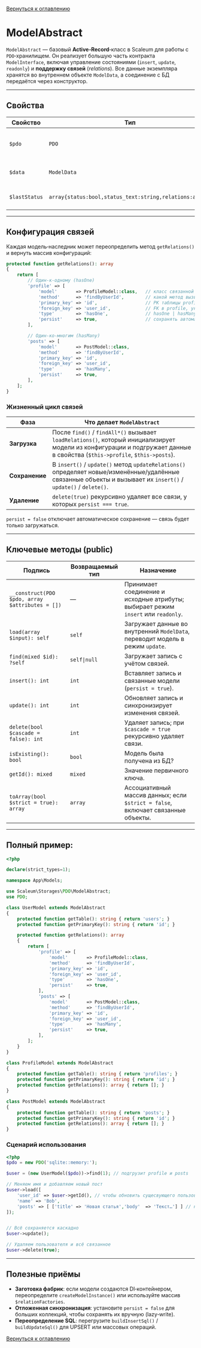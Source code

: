 [Вернуться к оглавлению](../../index.md)

# ModelAbstract

`ModelAbstract` — базовый **Active‑Record**‑класс в Scaleum для работы с `PDO`‑хранилищем. Он реализует большую часть контракта `ModelInterface`, включая управление состояниями (`insert`, `update`, `readonly`) и **поддержку связей** (*relations*). Все данные экземпляра хранятся во внутреннем объекте `ModelData`, а соединение с БД передаётся через конструктор.

---

## Свойства

| Свойство      | Тип                                                     | Назначение                                           |
| ------------- | ------------------------------------------------------- | ---------------------------------------------------- |
| `$pdo`        | `PDO`                                                   | Активное соединение с базой данных.                  |
| `$data`       | `ModelData`                                             | Контейнер атрибутов модели.                          |
| `$lastStatus` | `array{status:bool,status_text:string,relations:array}` | Результат последней операции.                        |

---

## Конфигурация связей

Каждая модель‑наследник может переопределить метод `getRelations()` и вернуть массив конфигураций:

```php
protected function getRelations(): array
{
    return [
        // Один‑к‑одному (hasOne)
        'profile' => [
            'model'       => ProfileModel::class,   // класс связанной модели
            'method'      => 'findByUserId',        // какой метод вызвать для загрузки
            'primary_key' => 'id',                  // PK таблицы profile
            'foreign_key' => 'user_id',             // FK в profile, указывающий на users
            'type'        => 'hasOne',              // hasOne | hasMany | belongsTo
            'persist'     => true,                  // сохранять автоматически
        ],

        // Один‑ко‑многим (hasMany)
        'posts' => [
            'model'       => PostModel::class,
            'method'      => 'findByUserId',
            'primary_key' => 'id',
            'foreign_key' => 'user_id',
            'type'        => 'hasMany',
            'persist'     => true,
        ],
    ];
}
```

### Жизненный цикл связей

| Фаза           | Что делает `ModelAbstract`|
| -------------- | ------------------------- |
| **Загрузка**   | После `find()` / `findAll*()` вызывает `loadRelations()`, который инициализирует модели из конфигурации и подгружает данные в свойства (`$this->profile`, `$this->posts`). |
| **Сохранение** | В `insert()` / `update()` метод `updateRelations()` определяет новые/изменённые/удалённые связанные объекты и вызывает их `insert()` / `update()` / `delete()`.|
| **Удаление**   | `delete(true)` рекурсивно удаляет все связи, у которых `persist === true`. |

`persist = false` отключает автоматическое сохранение — связь будет только загружаться.

---

## Ключевые методы (public)

| Подпись                                         | Возвращаемый тип | Назначение                                                                        |
| ----------------------------------------------- | ---------------- | --------------------------------------------------------------------------------- |
| `__construct(PDO $pdo, array $attributes = [])` | —                | Принимает соединение и исходные атрибуты; выбирает режим `insert` или `readonly`. |
| `load(array $input): self`                      | `self`           | Загружает данные во внутренний `ModelData`, переводит модель в режим `update`.    |
| `find(mixed $id): ?self`                        | `self\|null`     | Загружает запись с учётом связей.                                                 |
| `insert(): int`                                 | `int`            | Вставляет запись и связанные модели (`persist = true`).                           |
| `update(): int`                                 | `int`            | Обновляет запись и синхронизирует изменения связей.                               |
| `delete(bool $cascade = false): int`            | `int`            | Удаляет запись; при `$cascade = true` рекурсивно удаляет связи.                   |
| `isExisting(): bool`                            | `bool`           | Модель была получена из БД?                                                       |
| `getId(): mixed`                                | `mixed`          | Значение первичного ключа.                                                        |
| `toArray(bool $strict = true): array`           | `array`          | Ассоциативный массив данных; если `$strict = false`, включает связанные объекты.  |

---

## Полный пример:

```php
<?php

declare(strict_types=1);

namespace App\Models;

use Scaleum\Storages\PDO\ModelAbstract;
use PDO;

class UserModel extends ModelAbstract
{
    protected function getTable(): string { return 'users'; }
    protected function getPrimaryKey(): string { return 'id'; }

    protected function getRelations(): array
    {
        return [
            'profile' => [
                'model'       => ProfileModel::class,
                'method'      => 'findByUserId',
                'primary_key' => 'id',
                'foreign_key' => 'user_id',
                'type'        => 'hasOne',
                'persist'     => true,
            ],
            'posts' => [
                'model'       => PostModel::class,
                'method'      => 'findByUserId',
                'primary_key' => 'id',
                'foreign_key' => 'user_id',
                'type'        => 'hasMany',
                'persist'     => true,
            ],
        ];
    }
}

class ProfileModel extends ModelAbstract
{
    protected function getTable(): string { return 'profiles'; }
    protected function getPrimaryKey(): string { return 'id'; }
    protected function getRelations(): array { return []; }
}

class PostModel extends ModelAbstract
{
    protected function getTable(): string { return 'posts'; }
    protected function getPrimaryKey(): string { return 'id'; }
    protected function getRelations(): array { return []; }
}
```

### Сценарий использования

```php
<?php
$pdo = new PDO('sqlite::memory:');

$user = (new UserModel($pdo))->find(1); // подгрузит profile и posts

// Меняем имя и добавляем новый пост
$user->load([
    'user_id' => $user->getId(), // чтобы обновить сущесвующего пользователя
    'name' => 'Bob',    
    'posts' => [ ['title' => 'Новая статья','body'  => 'Текст…'] ] // новый пост
]);


// Всё сохраняется каскадно
$user->update();

// Удаляем пользователя и всё связанное
$user->delete(true);
```

---

## Полезные приёмы

* **Заготовка фабрик**: если модели создаются DI‑контейнером, переопределите `createModelInstance()` или используйте массив `$relationFactories`.
* **Отложенная синхронизация**: установите `persist = false` для больших коллекций, чтобы сохранять их вручную (lazy‑write).
* **Переопределение SQL**: перегрузите `buildInsertSql()` / `buildUpdateSql()` для UPSERT или массовых операций.

[Вернуться к оглавлению](../../index.md)
